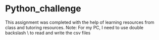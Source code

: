 # Python_challenge
This assignment was completed with the help of learning resources from class and tutoring resources. 
Note: For my PC, I need to use double backslash \\ to read and write the csv files
